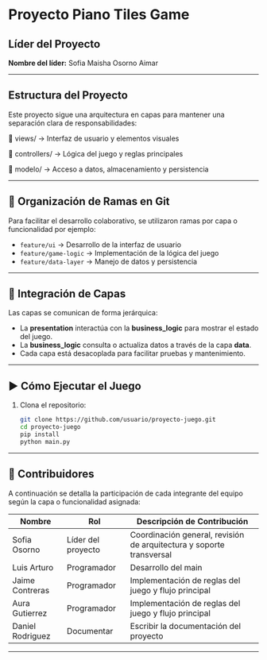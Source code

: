 # Proyecto Piano Tiles Game

## Líder del Proyecto
**Nombre del líder:** Sofia Maisha Osorno Aimar

---

## Estructura del Proyecto

Este proyecto sigue una arquitectura en capas para mantener una separación clara de responsabilidades:

📁 views/ → Interfaz de usuario y elementos visuales

📁 controllers/ → Lógica del juego y reglas principales 

📁 modelo/ → Acceso a datos, almacenamiento y persistencia


---

## 🌿 Organización de Ramas en Git

Para facilitar el desarrollo colaborativo, se utilizaron ramas por capa o funcionalidad por ejemplo:

- `feature/ui` → Desarrollo de la interfaz de usuario  
- `feature/game-logic` → Implementación de la lógica del juego  
- `feature/data-layer` → Manejo de datos y persistencia

---

## 🔗 Integración de Capas

Las capas se comunican de forma jerárquica:

- La **presentation** interactúa con la **business_logic** para mostrar el estado del juego.
- La **business_logic** consulta o actualiza datos a través de la capa **data**.
- Cada capa está desacoplada para facilitar pruebas y mantenimiento.

---

## ▶️ Cómo Ejecutar el Juego

1. Clona el repositorio:  
   ```bash
   git clone https://github.com/usuario/proyecto-juego.git
   cd proyecto-juego
   pip install
   python main.py


---

## 👥 Contribuidores

A continuación se detalla la participación de cada integrante del equipo según la capa o funcionalidad asignada:

| Nombre                | Rol       | Descripción de Contribución                                         |
|-----------------------|---------------------------|----------------------------------------------------------------------|
| Sofia Osorno    | Líder del proyecto         | Coordinación general, revisión de arquitectura y soporte transversal |
| Luis Arturo            | Programador      | Desarrollo del main          |
| Jaime Contreras          | Programador          | Implementación de reglas del juego y flujo principal                 |
| Aura Gutierrez       | Programador              | Implementación de reglas del juego y flujo principal             |
| Daniel Rodriguez | Documentar     | Escribir la documentación del proyecto                             |

---

